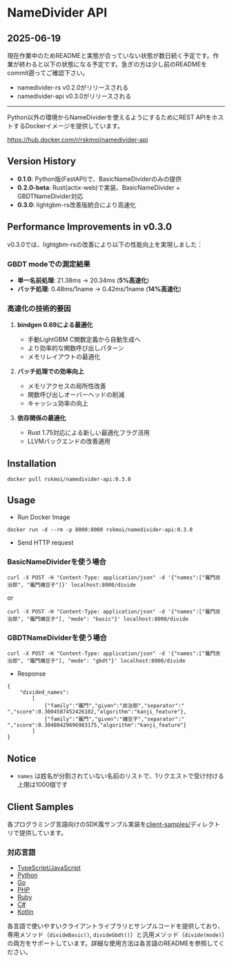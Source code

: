 # NameDivider API

## 2025-06-19

現在作業中のためREADMEと実態が合っていない状態が数日続く予定です。作業が終わると以下の状態になる予定です。急ぎの方は少し前のREADMEをcommit遡ってご確認下さい。
- namedivider-rs v0.2.0がリリースされる
- namedivider-api v0.3.0がリリースされる

---

Python以外の環境からNameDividerを使えるようにするためにREST APIをホストするDockerイメージを提供しています。

https://hub.docker.com/r/rskmoi/namedivider-api

## Version History

- **0.1.0**: Python版(FastAPI)で、BasicNameDividerのみの提供
- **0.2.0-beta**: Rust(actix-web)で実装、BasicNameDivider + GBDTNameDivider対応
- **0.3.0**: lightgbm-rs改善版統合により高速化

## Performance Improvements in v0.3.0

v0.3.0では、lightgbm-rsの改善により以下の性能向上を実現しました：

### GBDT modeでの測定結果
- **単一名前処理**: 21.38ms → 20.34ms (**5%高速化**)
- **バッチ処理**: 0.48ms/1name → 0.42ms/1name (**14%高速化**)

### 高速化の技術的要因

1. **bindgen 0.69による最適化**
   - 手動LightGBM C関数定義から自動生成へ
   - より効率的な関数呼び出しパターン
   - メモリレイアウトの最適化

2. **バッチ処理での効率向上**
   - メモリアクセスの局所性改善
   - 関数呼び出しオーバーヘッドの削減
   - キャッシュ効率の向上

3. **依存関係の最適化**
   - Rust 1.75対応による新しい最適化フラグ活用
   - LLVMバックエンドの改善適用

## Installation

```
docker pull rskmoi/namedivider-api:0.3.0
```

## Usage

- Run Docker Image

```
docker run -d --rm -p 8000:8000 rskmoi/namedivider-api:0.3.0
```

- Send HTTP request

### BasicNameDividerを使う場合

```
curl -X POST -H "Content-Type: application/json" -d '{"names":["竈門炭治郎", "竈門禰豆子"]}' localhost:8000/divide
```

or

```
curl -X POST -H "Content-Type: application/json" -d '{"names":["竈門炭治郎", "竈門禰豆子"], "mode": "basic"}' localhost:8000/divide
```

### GBDTNameDividerを使う場合

```
curl -X POST -H "Content-Type: application/json" -d '{"names":["竈門炭治郎", "竈門禰豆子"], "mode": "gbdt"}' localhost:8000/divide
```

- Response

```
{
    "divided_names":
        [
            {"family":"竈門","given":"炭治郎","separator":" ","score":0.3004587452426102,"algorithm":"kanji_feature"},
            {"family":"竈門","given":"禰豆子","separator":" ","score":0.30480429696983175,"algorithm":"kanji_feature"}
        ]
}
```

## Notice

- `names` は姓名が分割されていない名前のリストで、1リクエストで受け付ける上限は1000個です

## Client Samples

各プログラミング言語向けのSDK風サンプル実装を[client-samples/](./client-samples/)ディレクトリで提供しています。

### 対応言語

- [TypeScript/JavaScript](./client-samples/typescript/)
- [Python](./client-samples/python/)
- [Go](./client-samples/go/)
- [PHP](./client-samples/php/)
- [Ruby](./client-samples/ruby/)
- [C#](./client-samples/csharp/)
- [Kotlin](./client-samples/kotlin/)

各言語で使いやすいクライアントライブラリとサンプルコードを提供しており、専用メソッド（`divideBasic()`, `divideGbdt()`）と汎用メソッド（`divide(mode)`）の両方をサポートしています。詳細な使用方法は各言語のREADMEを参照してください。